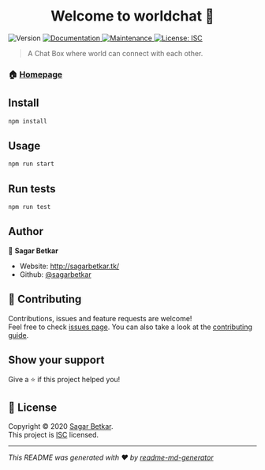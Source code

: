 <h1 align="center">Welcome to worldchat 👋</h1>
<p>
  <img alt="Version" src="https://img.shields.io/badge/version-1.0.0-blue.svg?cacheSeconds=2592000" />
  <a href="https://github.com/sagarbetkar/worldChat#readme" target="_blank">
    <img alt="Documentation" src="https://img.shields.io/badge/documentation-yes-brightgreen.svg" />
  </a>
  <a href="https://github.com/sagarbetkar/worldChat/graphs/commit-activity" target="_blank">
    <img alt="Maintenance" src="https://img.shields.io/badge/Maintained%3F-yes-green.svg" />
  </a>
  <a href="https://github.com/sagarbetkar/worldChat/blob/master/LICENSE" target="_blank">
    <img alt="License: ISC" src="https://img.shields.io/github/license/sagarbetkar/worldchat" />
  </a>
</p>

> A Chat Box where world can connect with each other.

### 🏠 [Homepage](https://github.com/sagarbetkar/worldChat#readme)

## Install

```sh
npm install
```

## Usage

```sh
npm run start
```

## Run tests

```sh
npm run test
```

## Author

👤 **Sagar Betkar**

* Website: http://sagarbetkar.tk/
* Github: [@sagarbetkar](https://github.com/sagarbetkar)

## 🤝 Contributing

Contributions, issues and feature requests are welcome!<br />Feel free to check [issues page](https://github.com/sagarbetkar/worldChat/issues). You can also take a look at the [contributing guide](https://github.com/sagarbetkar/worldChat/blob/master/CONTRIBUTING.md).

## Show your support

Give a ⭐️ if this project helped you!

## 📝 License

Copyright © 2020 [Sagar Betkar](https://github.com/sagarbetkar).<br />
This project is [ISC](https://github.com/sagarbetkar/worldChat/blob/master/LICENSE) licensed.

***
_This README was generated with ❤️ by [readme-md-generator](https://github.com/kefranabg/readme-md-generator)_